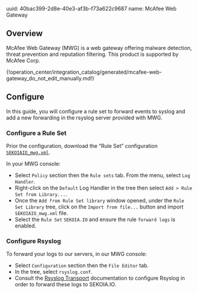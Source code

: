 uuid: 40bac399-2d8e-40e3-af3b-f73a622c9687
name: McAfee Web Gateway

## Overview
McAfee Web Gateway (MWG) is a web gateway offering malware detection, threat prevention and reputation filtering.
This product is supported by McAfee Corp.

{!operation_center/integration_catalog/generated/mcafee-web-gateway_do_not_edit_manually.md!}

## Configure

In this guide, you will configure a rule set to forward events to syslog and add a new forwarding in the rsyslog server provided with MWG.

### Configure a Rule Set

Prior the configuration, download the “Rule Set” configuration [`SEKOIAIO_mwg.xml`](../../../assets/operation_center/integration_catalog/network/mcafee_web_gateway/SEKOIAIO_mwg.xml).


In your MWG console:

- Select `Policy` section then the `Rule sets` tab. From the menu, select `Log Handler`.
- Right-click on the `Default` Log Handler in the tree then select `Add > Rule Set from Library...`.
- Once the `Add from Rule Set library` window opened, under the `Rule Set Library` tree, click on the `Import from file...` button and import `SEKOIAIO_mwg.xml` file.
- Select the `Rule Set` `SEKOIA.IO` and ensure the rule `forward logs` is enabled.


### Configure Rsyslog

To forward your logs to our servers, in our MWG console:

- Select `Configuration` section then the `File Editor` tab.
- In the tree, select `rsyslog.conf`.
- Consult the [Rsyslog Transport](../../../data_collection/ingestion_methods/rsyslog/) documentation to configure Rsyslog in order to forward these logs to SEKOIA.IO.
